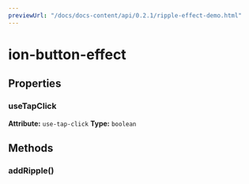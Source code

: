 ```yaml
---
previewUrl: "/docs/docs-content/api/0.2.1/ripple-effect-demo.html"
---
```

# ion-button-effect



<h2>Properties</h2> 

<dl>
<dt>
<h3>useTapClick</h3> 
<strong>Attribute:</strong>  <code>use-tap-click</code>
<strong>Type:</strong> <code>boolean</code>
</dt>
<dd></dd>

</dl>


<h2>Methods</h2>
<dl>

<dt><h3>addRipple()</h3></dt>
<dd></dd>

</dl>


